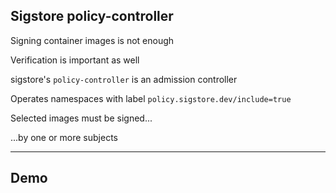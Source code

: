## Sigstore policy-controller

Signing container images is not enough

Verification is important as well

sigstore's `policy-controller` [](https://github.com/sigstore/policy-controller) is an admission controller

Operates namespaces with label `policy.sigstore.dev/include=true`

Selected images must be signed...

...by one or more subjects

---

## Demo
